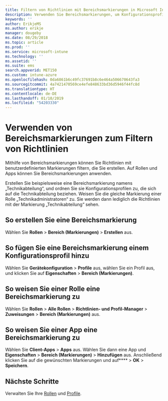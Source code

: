 ```yaml
---
title: Filtern von Richtlinien mit Bereichsmarkierungen in Microsoft Intune – Azure | Microsoft-Dokumentation
description: Verwenden Sie Bereichsmarkierungen, um Konfigurationsprofile nach bestimmten Rollen zu filtern.
keywords: ''
author: ErikjeMS
ms.author: erikje
manager: dougeby
ms.date: 08/29/2018
ms.topic: article
ms.prod: ''
ms.service: microsoft-intune
ms.technology: ''
ms.assetid: ''
ms.suite: ems
search.appverid: MET150
ms.custom: intune-azure
ms.openlocfilehash: 0da6861b6c49fc37691b8c6e464a506670643fa3
ms.sourcegitcommit: 4a7421470569ce4efe848633bd36d5946f44fc8d
ms.translationtype: HT
ms.contentlocale: de-DE
ms.lasthandoff: 01/10/2019
ms.locfileid: "54203330"
---
```

# <a name="use-scope-tags-to-filter-policies"></a>Verwenden von Bereichsmarkierungen zum Filtern von Richtlinien

Mithilfe von Bereichsmarkierungen können Sie Richtlinien mit benutzerdefinierten Markierungen filtern, die Sie erstellen. Auf Rollen und Apps können Sie Bereichsmarkierungen anwenden.

Erstellen Sie beispielsweise eine Bereichsmarkierung namens „Technikabteilung“, und ordnen Sie sie Konfigurationsprofilen zu, die sich auf die Technikabteilung beziehen. Weisen Sie die gleiche Markierung einer Rolle „Technikadministratoren“ zu. Sie werden dann lediglich die Richtlinien mit der Markierung „Technikabteilung“ sehen.

## <a name="to-create-a-scope-tag"></a>So erstellen Sie eine Bereichsmarkierung

Wählen Sie **Rollen** > **Bereich (Markierungen)** > **Erstellen** aus.

## <a name="to-add-a-scope-tag-to-a-configuration-profile"></a>So fügen Sie eine Bereichsmarkierung einem Konfigurationsprofil hinzu

Wählen Sie **Gerätekonfiguration** > **Profile** aus, wählen Sie ein Profil aus, und klicken Sie auf **Eigenschaften** > **Bereich (Markierungen)**.

## <a name="to-assign-a-scope-tag-to-a-role"></a>So weisen Sie einer Rolle eine Bereichsmarkierung zu

Wählen Sie **Rollen** > **Alle Rollen** > **Richtlinien- und Profil-Manager** > **Zuweisungen** > **Bereich (Markierungen)** aus.

## <a name="to-assign-a-scope-tag-to-an-app"></a>So weisen Sie einer App eine Bereichsmarkierung zu

Wählen Sie **Client-Apps** > **Apps** aus. Wählen Sie dann eine App und **Eigenschaften** > **Bereich (Markierungen)** > **Hinzufügen** aus. Anschließend klicken Sie auf die gewünschten Markierungen und auf****  > **OK** > **Speichern**.


## <a name="next-steps"></a>Nächste Schritte

Verwalten Sie Ihre [Rollen](role-based-access-control.md) und [Profile](device-profile-assign.md).

